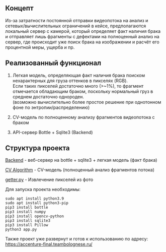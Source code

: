 ## Концепт

Из-за затратности постоянной отправки видеопотока на анализ и сетевых/вычислительных ограничений в кейсе, предполагаются локальный сервер с камерой, который определяет факт наличия брака и отправляет лишь фрагменты с дефектами на полноценный анализ на сервер, где происходит уже поиск брака на изображении и расчёт его процентной меры, ущерба и пр. 

## Реализованный функционал

1) Легкая модель, определяющая факт наличия брака поиском нехарактерных для груза оттенков в пикселях (RGB). <br>Если таких пикселей достаточно много (>~1%), то фрагмент отмечается обладающим браком, поскольку нормальный груз в среднем достаточно однороден. <br>
(возможно вычислительно более простое решение при однотонном фоне по энтропии/распределению)

2) CV-модель по полноценному анализу фрагментов видеопотока с браком

3) API-сервер Bottle + Sqlite3 (Backend)

## Структура проекта

[Backend](app.py) - веб-сервер на bottle + sqlite3 + легкая модель (факт брака)

[CV Algorithm](mid/main.py) - CV-модель (полноценный анализ фрагментов потока)

[getter.py](getter.py) - Извлечение пикселей из фото

Для запуска проекта необходимы:
```
sudo apt install python3.9
sudo apt install python3-pip
pip3 install bottle
pip3 install numpy
pip3 install opencv-python
pip3 install sqlite3
pip3 install Pillow
python3 app.py
```

Также проект уже развернут и готов к использованию по адресу:<br> https://accenture-final.teambolognese.ru/
